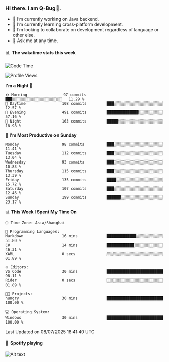 ### Hi there. I am Q-Bug🐞.

- 🔭 I’m currently working on Java backend.
- 🌱 I’m currently learning cross-platform development.
- 👯 I’m looking to collaborate on development regardless of language or other else.
- 💬 Ask me at any time.

#### 📊 &nbsp;**The wakatime stats this week**  
<!--START_SECTION:waka-->
![Code Time](http://img.shields.io/badge/Code%20Time-330%20hrs%2039%20mins-blue)

![Profile Views](http://img.shields.io/badge/Profile%20Views-1-blue)

**I'm a Night 🦉** 

```text
🌞 Morning                97 commits          ███░░░░░░░░░░░░░░░░░░░░░░   11.29 % 
🌆 Daytime                108 commits         ███░░░░░░░░░░░░░░░░░░░░░░   12.57 % 
🌃 Evening                491 commits         ██████████████░░░░░░░░░░░   57.16 % 
🌙 Night                  163 commits         █████░░░░░░░░░░░░░░░░░░░░   18.98 % 
```
📅 **I'm Most Productive on Sunday** 

```text
Monday                   98 commits          ███░░░░░░░░░░░░░░░░░░░░░░   11.41 % 
Tuesday                  112 commits         ███░░░░░░░░░░░░░░░░░░░░░░   13.04 % 
Wednesday                93 commits          ███░░░░░░░░░░░░░░░░░░░░░░   10.83 % 
Thursday                 115 commits         ███░░░░░░░░░░░░░░░░░░░░░░   13.39 % 
Friday                   135 commits         ████░░░░░░░░░░░░░░░░░░░░░   15.72 % 
Saturday                 107 commits         ███░░░░░░░░░░░░░░░░░░░░░░   12.46 % 
Sunday                   199 commits         ██████░░░░░░░░░░░░░░░░░░░   23.17 % 
```


📊 **This Week I Spent My Time On** 

```text
🕑︎ Time Zone: Asia/Shanghai

💬 Programming Languages: 
Markdown                 16 mins             █████████████░░░░░░░░░░░░   51.80 % 
C#                       14 mins             ████████████░░░░░░░░░░░░░   46.31 % 
XAML                     0 secs              ░░░░░░░░░░░░░░░░░░░░░░░░░   01.89 % 

🔥 Editors: 
VS Code                  30 mins             █████████████████████████   98.11 % 
Rider                    0 secs              ░░░░░░░░░░░░░░░░░░░░░░░░░   01.89 % 

🐱‍💻 Projects: 
hungry                   30 mins             █████████████████████████   100.00 % 

💻 Operating System: 
Windows                  30 mins             █████████████████████████   100.00 % 
```


 Last Updated on 08/07/2025 18:41:40 UTC
<!--END_SECTION:waka-->

#### 🎵 &nbsp;**Spotify playing**  
![Alt text](https://spotify-recently-played-readme.vercel.app/api?user=e5y1o4x7kdt9kf2blu4wvmb4s&unique={true|1|on|yes})
